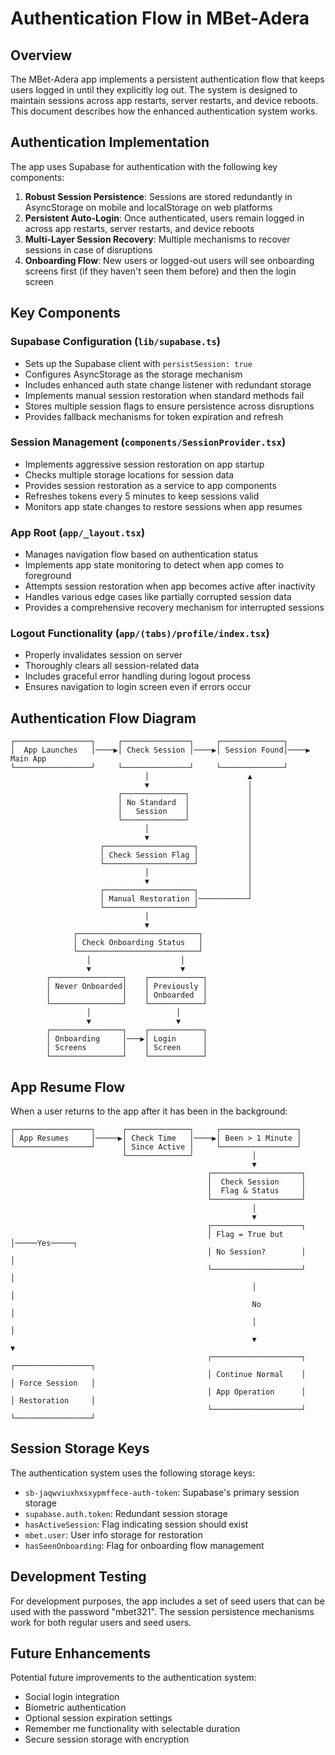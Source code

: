 # Authentication Flow in MBet-Adera

## Overview

The MBet-Adera app implements a persistent authentication flow that keeps users logged in until they explicitly log out. The system is designed to maintain sessions across app restarts, server restarts, and device reboots. This document describes how the enhanced authentication system works.

## Authentication Implementation

The app uses Supabase for authentication with the following key components:

1. **Robust Session Persistence**: Sessions are stored redundantly in AsyncStorage on mobile and localStorage on web platforms
2. **Persistent Auto-Login**: Once authenticated, users remain logged in across app restarts, server restarts, and device reboots
3. **Multi-Layer Session Recovery**: Multiple mechanisms to recover sessions in case of disruptions
4. **Onboarding Flow**: New users or logged-out users will see onboarding screens first (if they haven't seen them before) and then the login screen

## Key Components

### Supabase Configuration (`lib/supabase.ts`)

- Sets up the Supabase client with `persistSession: true`
- Configures AsyncStorage as the storage mechanism
- Includes enhanced auth state change listener with redundant storage
- Implements manual session restoration when standard methods fail
- Stores multiple session flags to ensure persistence across disruptions
- Provides fallback mechanisms for token expiration and refresh

### Session Management (`components/SessionProvider.tsx`)

- Implements aggressive session restoration on app startup
- Checks multiple storage locations for session data
- Provides session restoration as a service to app components
- Refreshes tokens every 5 minutes to keep sessions valid
- Monitors app state changes to restore sessions when app resumes

### App Root (`app/_layout.tsx`)

- Manages navigation flow based on authentication status
- Implements app state monitoring to detect when app comes to foreground
- Attempts session restoration when app becomes active after inactivity
- Handles various edge cases like partially corrupted session data
- Provides a comprehensive recovery mechanism for interrupted sessions

### Logout Functionality (`app/(tabs)/profile/index.tsx`)

- Properly invalidates session on server
- Thoroughly clears all session-related data
- Includes graceful error handling during logout process
- Ensures navigation to login screen even if errors occur

## Authentication Flow Diagram

```
┌─────────────────┐     ┌───────────────┐     ┌──────────────┐
│  App Launches   │────▶│ Check Session │────▶│ Session Found│────▶ Main App
└─────────────────┘     └───────────────┘     └──────────────┘
                              │                      ▲
                              ▼                      │
                        ┌──────────────┐             │
                        │ No Standard  │             │
                        │   Session    │             │
                        └──────────────┘             │
                              │                      │
                              ▼                      │
                    ┌────────────────────┐           │
                    │ Check Session Flag │           │
                    └────────────────────┘           │
                              │                      │
                              ▼                      │
                    ┌────────────────────┐           │
                    │ Manual Restoration │───────────┘
                    └────────────────────┘
                              │
                              ▼
              ┌───────────────────────────┐
              │ Check Onboarding Status   │
              └───────────────────────────┘
                 │                    │
                 ▼                    ▼
        ┌────────────────┐    ┌────────────┐
        │ Never Onboarded│    │ Previously │
        │                │    │ Onboarded  │
        └────────────────┘    └────────────┘
                 │                   │
                 ▼                   ▼
        ┌────────────────┐    ┌────────────┐
        │ Onboarding     │───▶│ Login      │
        │ Screens        │    │ Screen     │
        └────────────────┘    └────────────┘
```

## App Resume Flow

When a user returns to the app after it has been in the background:

```
┌─────────────────┐      ┌──────────────┐     ┌─────────────────┐
│ App Resumes     │─────▶│ Check Time   │────▶│ Been > 1 Minute │
└─────────────────┘      │ Since Active │     └─────────────────┘
                         └──────────────┘             │
                                                      ▼
                                            ┌────────────────────┐
                                            │  Check Session     │
                                            │  Flag & Status     │
                                            └────────────────────┘
                                                      │
                                                      ▼
                                            ┌────────────────────┐
                                            │ Flag = True but    │─────Yes─────┐
                                            │ No Session?        │              │
                                            └────────────────────┘              │
                                                      │                         │
                                                      No                        │
                                                      │                         │
                                                      ▼                         ▼
                                            ┌────────────────────┐    ┌─────────────────┐
                                            │ Continue Normal    │    │ Force Session   │
                                            │ App Operation      │    │ Restoration     │
                                            └────────────────────┘    └─────────────────┘
```

## Session Storage Keys

The authentication system uses the following storage keys:

- `sb-jaqwviuxhxsxypmffece-auth-token`: Supabase's primary session storage
- `supabase.auth.token`: Redundant session storage
- `hasActiveSession`: Flag indicating session should exist
- `mbet.user`: User info storage for restoration
- `hasSeenOnboarding`: Flag for onboarding flow management

## Development Testing

For development purposes, the app includes a set of seed users that can be used with the password "mbet321". The session persistence mechanisms work for both regular users and seed users.

## Future Enhancements

Potential future improvements to the authentication system:
- Social login integration
- Biometric authentication
- Optional session expiration settings
- Remember me functionality with selectable duration
- Secure session storage with encryption 